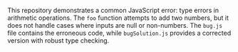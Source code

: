 This repository demonstrates a common JavaScript error: type errors in arithmetic operations. The `foo` function attempts to add two numbers, but it does not handle cases where inputs are null or non-numbers.  The `bug.js` file contains the erroneous code, while `bugSolution.js` provides a corrected version with robust type checking.